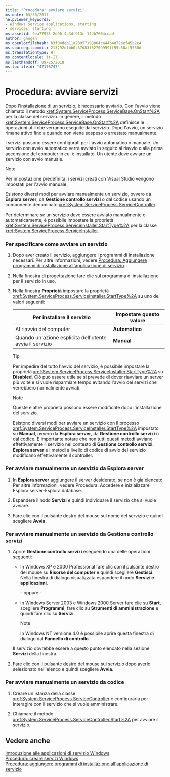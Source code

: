 ```yaml
---
title: 'Procedura: avviare servizi'
ms.date: 03/30/2017
helpviewer_keywords:
- Windows Service applications, starting
- services, starting
ms.assetid: 9ea77955-2d96-4c3d-913c-14db7604cdad
author: ghogen
ms.openlocfilehash: b3f04deb11a23957198864c444b4872aef45b2e4
ms.sourcegitcommit: 213292dfbb0c37d83f62709959ff55c50af5560d
ms.translationtype: HT
ms.contentlocale: it-IT
ms.lasthandoff: 09/25/2018
ms.locfileid: "47176747"
---
```

# <a name="how-to-start-services"></a>Procedura: avviare servizi
Dopo l'installazione di un servizio, è necessario avviarlo. Con l'avvio viene chiamato il metodo <xref:System.ServiceProcess.ServiceBase.OnStart%2A> per la classe del servizio. In genere, il metodo <xref:System.ServiceProcess.ServiceBase.OnStart%2A> definisce le operazioni utili che verranno eseguite dal servizio. Dopo l'avvio, un servizio rimane attivo fino a quando non viene sospeso o arrestato manualmente.  
  
 I servizi possono essere configurati per l'avvio automatico o manuale. Un servizio con avvio automatico verrà avviato in seguito al riavvio o alla prima accensione del computer in cui è installato. Un utente deve avviare un servizio con avvio manuale.  
  
> [!NOTE]
>  Per impostazione predefinita, i servizi creati con Visual Studio vengono impostati per l'avvio manuale.  
  
 Esistono diversi modi per avviare manualmente un servizio, ovvero da **Esplora server**, da **Gestione controllo servizi** o dal codice usando un componente denominato <xref:System.ServiceProcess.ServiceController>.  
  
 Per determinare se un servizio deve essere avviato manualmente o automaticamente, è possibile impostare la proprietà <xref:System.ServiceProcess.ServiceInstaller.StartType%2A> per la classe <xref:System.ServiceProcess.ServiceInstaller>.  
  
### <a name="to-specify-how-a-service-should-start"></a>Per specificare come avviare un servizio  
  
1.  Dopo aver creato il servizio, aggiungere i programmi di installazione necessari. Per altre informazioni, vedere [Procedura: Aggiungere programmi di installazione all'applicazione di servizio](../../../docs/framework/windows-services/how-to-add-installers-to-your-service-application.md).  
  
2.  Nella finestra di progettazione fare clic sul programma di installazione per il servizio in uso.  
  
3.  Nella finestra **Proprietà** impostare la proprietà <xref:System.ServiceProcess.ServiceInstaller.StartType%2A> su uno dei valori seguenti:  
  
    |Per installare il servizio|Impostare questo valore|  
    |----------------------------------|--------------------|  
    |Al riavvio del computer|**Automatico**|  
    |Quando un'azione esplicita dell'utente avvia il servizio|**Manual**|  
  
    > [!TIP]
    >  Per impedire del tutto l'avvio del servizio, è possibile impostare la proprietà <xref:System.ServiceProcess.ServiceInstaller.StartType%2A> su **Disabled**. Ciò può essere utile se si prevede di dover riavviare un server più volte e si vuole risparmiare tempo evitando l'avvio dei servizi che verrebbero normalmente avviati.  
  
    > [!NOTE]
    >  Queste e altre proprietà possono essere modificate dopo l'installazione del servizio.  
  
     Esistono diversi modi per avviare un servizio con il processo <xref:System.ServiceProcess.ServiceInstaller.StartType%2A> impostato su **Manual**, ovvero da **Esplora server**, da **Gestione controllo servizi** o dal codice. È importante notare che non tutti questi metodi avviano effettivamente il servizio nel contesto di **Gestione controllo servizi**. **Esplora server** e i metodi a livello di codice di avvio del servizio modificano effettivamente il controller.  
  
### <a name="to-manually-start-a-service-from-server-explorer"></a>Per avviare manualmente un servizio da Esplora server  
  
1.  In **Esplora server** aggiungere il server desiderato, se non è già elencato. Per altre informazioni, vedere Procedura: Accedere e inizializzare Esplora server-Esplora database.  
  
2.  Espandere il nodo **Servizi** e quindi individuare il servizio che si vuole avviare.  
  
3.  Fare clic con il pulsante destro del mouse sul nome del servizio e quindi scegliere **Avvia**.  
  
### <a name="to-manually-start-a-service-from-services-control-manager"></a>Per avviare manualmente un servizio da Gestione controllo servizi  
  
1.  Aprire **Gestione controllo servizi** eseguendo una delle operazioni seguenti:  
  
    -   In Windows XP e 2000 Professional fare clic con il pulsante destro del mouse su **Risorse del computer** e quindi scegliere **Gestisci**. Nella finestra di dialogo visualizzata espandere il nodo **Servizi e applicazioni**.  
  
         \- oppure -  
  
    -   In Windows Server 2003 e Windows 2000 Server fare clic su **Start**, scegliere **Programmi**, fare clic su **Strumenti di amministrazione** e quindi fare clic su **Servizi**.  
  
        > [!NOTE]
        >  In Windows NT versione 4.0 è possibile aprire questa finestra di dialogo dal **Pannello di controllo**.  
  
     Il servizio dovrebbe essere a questo punto elencato nella sezione **Servizi** della finestra.  
  
2.  Fare clic con il pulsante destro del mouse sul servizio dopo averlo selezionato nell'elenco e quindi scegliere **Avvia**.  
  
### <a name="to-manually-start-a-service-from-code"></a>Per avviare manualmente un servizio da codice  
  
1.  Creare un'istanza della classe <xref:System.ServiceProcess.ServiceController> e configurarla per interagire con il servizio che si vuole amministrare.  
  
2.  Chiamare il metodo <xref:System.ServiceProcess.ServiceController.Start%2A> per avviare il servizio.  
  
## <a name="see-also"></a>Vedere anche  
 [Introduzione alle applicazioni di servizio Windows](../../../docs/framework/windows-services/introduction-to-windows-service-applications.md)  
 [Procedura: creare servizi Windows](../../../docs/framework/windows-services/how-to-create-windows-services.md)  
 [Procedura: aggiungere programmi di installazione all'applicazione di servizio](../../../docs/framework/windows-services/how-to-add-installers-to-your-service-application.md)
